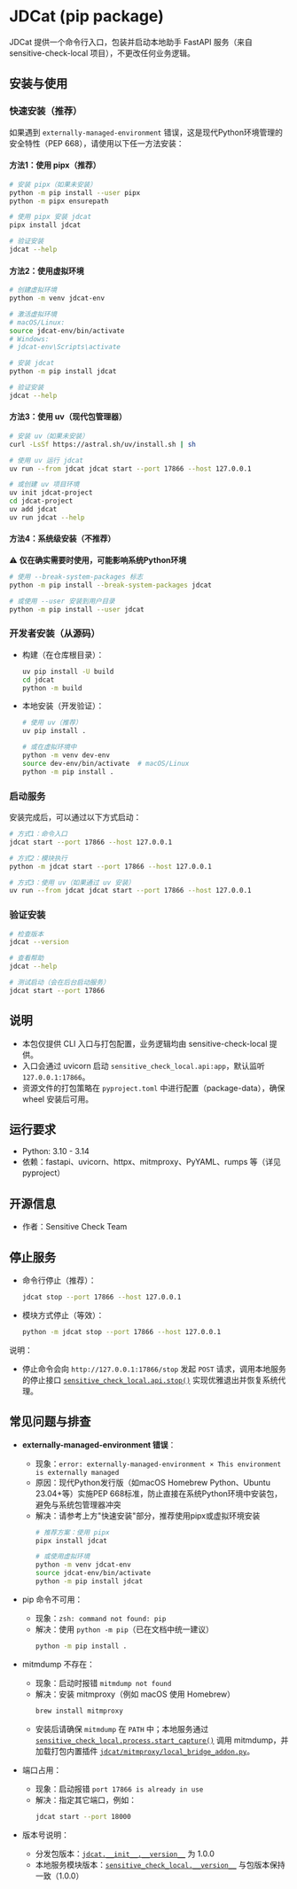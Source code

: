 # JDCat (pip package)

JDCat 提供一个命令行入口，包装并启动本地助手 FastAPI 服务（来自 sensitive-check-local 项目），不更改任何业务逻辑。

## 安装与使用

### 快速安装（推荐）

如果遇到 `externally-managed-environment` 错误，这是现代Python环境管理的安全特性（PEP 668），请使用以下任一方法安装：

#### 方法1：使用 pipx（推荐）
```bash
# 安装 pipx（如果未安装）
python -m pip install --user pipx
python -m pipx ensurepath

# 使用 pipx 安装 jdcat
pipx install jdcat

# 验证安装
jdcat --help
```

#### 方法2：使用虚拟环境
```bash
# 创建虚拟环境
python -m venv jdcat-env

# 激活虚拟环境
# macOS/Linux:
source jdcat-env/bin/activate
# Windows:
# jdcat-env\Scripts\activate

# 安装 jdcat
python -m pip install jdcat

# 验证安装
jdcat --help
```

#### 方法3：使用 uv（现代包管理器）
```bash
# 安装 uv（如果未安装）
curl -LsSf https://astral.sh/uv/install.sh | sh

# 使用 uv 运行 jdcat
uv run --from jdcat jdcat start --port 17866 --host 127.0.0.1

# 或创建 uv 项目环境
uv init jdcat-project
cd jdcat-project
uv add jdcat
uv run jdcat --help
```

#### 方法4：系统级安装（不推荐）
⚠️ **仅在确实需要时使用，可能影响系统Python环境**
```bash
# 使用 --break-system-packages 标志
python -m pip install --break-system-packages jdcat

# 或使用 --user 安装到用户目录
python -m pip install --user jdcat
```

### 开发者安装（从源码）

- 构建（在仓库根目录）：
  ```bash
  uv pip install -U build
  cd jdcat
  python -m build
  ```

- 本地安装（开发验证）：
  ```bash
  # 使用 uv（推荐）
  uv pip install .
  
  # 或在虚拟环境中
  python -m venv dev-env
  source dev-env/bin/activate  # macOS/Linux
  python -m pip install .
  ```

### 启动服务

安装完成后，可以通过以下方式启动：

```bash
# 方式1：命令入口
jdcat start --port 17866 --host 127.0.0.1

# 方式2：模块执行
python -m jdcat start --port 17866 --host 127.0.0.1

# 方式3：使用 uv（如果通过 uv 安装）
uv run --from jdcat jdcat start --port 17866 --host 127.0.0.1
```

### 验证安装

```bash
# 检查版本
jdcat --version

# 查看帮助
jdcat --help

# 测试启动（会在后台启动服务）
jdcat start --port 17866
```

## 说明

- 本包仅提供 CLI 入口与打包配置，业务逻辑均由 sensitive-check-local 提供。
- 入口会通过 uvicorn 启动 `sensitive_check_local.api:app`，默认监听 `127.0.0.1:17866`。
- 资源文件的打包策略在 `pyproject.toml` 中进行配置（package-data），确保 wheel 安装后可用。

## 运行要求

- Python: 3.10 - 3.14
- 依赖：fastapi、uvicorn、httpx、mitmproxy、PyYAML、rumps 等（详见 pyproject）

## 开源信息

- 作者：Sensitive Check Team
## 停止服务

- 命令行停止（推荐）：
  ```bash
  jdcat stop --port 17866 --host 127.0.0.1
  ```

- 模块方式停止（等效）：
  ```bash
  python -m jdcat stop --port 17866 --host 127.0.0.1
  ```

说明：
- 停止命令会向 `http://127.0.0.1:17866/stop` 发起 `POST` 请求，调用本地服务的停止接口 [`sensitive_check_local.api.stop()`](jdcat/sensitive_check_local/api.py:442) 实现优雅退出并恢复系统代理。

## 常见问题与排查

- **externally-managed-environment 错误**：
  - 现象：`error: externally-managed-environment × This environment is externally managed`
  - 原因：现代Python发行版（如macOS Homebrew Python、Ubuntu 23.04+等）实施PEP 668标准，防止直接在系统Python环境中安装包，避免与系统包管理器冲突
  - 解决：请参考上方"快速安装"部分，推荐使用pipx或虚拟环境安装
    ```bash
    # 推荐方案：使用 pipx
    pipx install jdcat
    
    # 或使用虚拟环境
    python -m venv jdcat-env
    source jdcat-env/bin/activate
    python -m pip install jdcat
    ```

- pip 命令不可用：
  - 现象：`zsh: command not found: pip`
  - 解决：使用 `python -m pip`（已在文档中统一建议）
    ```bash
    python -m pip install .
    ```

- mitmdump 不存在：
  - 现象：启动时报错 `mitmdump not found`
  - 解决：安装 mitmproxy（例如 macOS 使用 Homebrew）
    ```bash
    brew install mitmproxy
    ```
  - 安装后请确保 `mitmdump` 在 `PATH` 中；本地服务通过 [`sensitive_check_local.process.start_capture()`](jdcat/sensitive_check_local/process.py:167) 调用 mitmdump，并加载打包内置插件 [`jdcat/mitmproxy/local_bridge_addon.py`](jdcat/mitmproxy/local_bridge_addon.py)。

- 端口占用：
  - 现象：启动报错 `port 17866 is already in use`
  - 解决：指定其它端口，例如：
    ```bash
    jdcat start --port 18000
    ```

- 版本号说明：
  - 分发包版本：[`jdcat.__init__.__version__`](jdcat/__init__.py:8) 为 1.0.0
  - 本地服务模块版本：[`sensitive_check_local.__version__`](jdcat/sensitive_check_local/__init__.py:6) 与包版本保持一致（1.0.0）